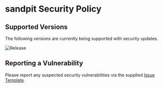 # sandpit Security Policy

## Supported Versions

The following versions are currently being supported with security updates.

![Release](https://img.shields.io/github/v/release/semuadmin/sandpit?include_prereleases)

## Reporting a Vulnerability

Please report any suspected security vulnerabilities via the supplied
[Issue Template](https://github.com/semuadmin/sandpit/blob/master/.github/ISSUE_TEMPLATE/bug_report.md).
